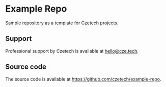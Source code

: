 # Example Repo

Sample repository as a template for Czetech projects.

## Support

Professional support by Czetech is available at <hello@cze.tech>.

## Source code

The source code is available at <https://github.com/czetech/example-repo>.
